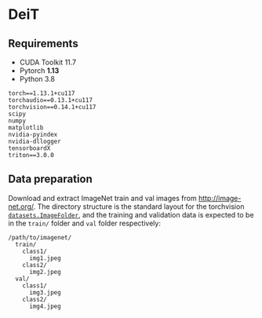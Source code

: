 # DeiT

## Requirements

- CUDA Toolkit 11.7
- Pytorch **1.13**
- Python 3.8

```
torch==1.13.1+cu117
torchaudio==0.13.1+cu117
torchvision==0.14.1+cu117
scipy
numpy
matplotlib
nvidia-pyindex
nvidia-dllogger
tensorboardX
triton==3.0.0
```

## Data preparation

Download and extract ImageNet train and val images from http://image-net.org/.
The directory structure is the standard layout for the torchvision [`datasets.ImageFolder`](https://pytorch.org/docs/stable/torchvision/datasets.html#imagefolder), and the training and validation data is expected to be in the `train/` folder and `val` folder respectively:

```
/path/to/imagenet/
  train/
    class1/
      img1.jpeg
    class2/
      img2.jpeg
  val/
    class1/
      img3.jpeg
    class2/
      img4.jpeg
```
